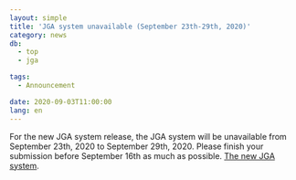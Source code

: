 ```yaml
---
layout: simple
title: 'JGA system unavailable (September 23th-29th, 2020)'
category: news
db:
  - top
  - jga

tags:
  - Announcement

date: 2020-09-03T11:00:00
lang: en
---
```


<p>For the new JGA system release, the JGA system will be unavailable from September 23th, 2020 to September 29th, 2020. Please finish your submission before September 16th as much as possible. <a href="/jga/update-202009-e.html">The new JGA system</a>.</p>
